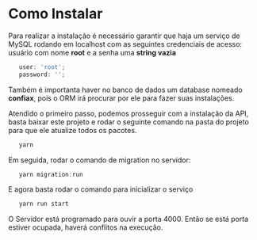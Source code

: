 # Como Instalar

Para realizar a instalação é necessário garantir que haja um serviço de MySQL rodando em localhost com as seguintes credenciais de acesso: usuário com nome **root** e a senha uma **string vazia**

```javascript
   user: 'root';
   password: '';
```

Também é importanta haver no banco de dados um database nomeado **confiax**, pois o ORM irá procurar por ele para fazer suas instalações.

Atendido o primeiro passo, podemos prosseguir com a instalação da API, basta baixar este projeto e rodar o seguinte comando na pasta do projeto para que ele atualize todos os pacotes.

```javascript
   yarn
``` 

Em seguida, rodar o comando de migration no servidor:

```javascript
   yarn migration:run
```

E agora basta rodar o comando para inicializar o serviço

```javascript
   yarn run start
```

O Servidor está programado para ouvir a porta 4000. Então se está porta estiver ocupada, haverá conflitos na execução.
